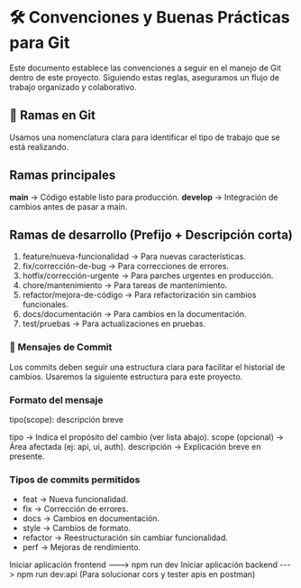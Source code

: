 # **🛠️ Convenciones y Buenas Prácticas para Git**

Este documento establece las convenciones a seguir en el manejo de Git dentro de este proyecto. Siguiendo estas reglas, aseguramos un flujo de trabajo organizado y colaborativo.

## **📌 Ramas en Git**

Usamos una nomenclatura clara para identificar el tipo de trabajo que se está realizando.

## **Ramas principales**

**main** → Código estable listo para producción.
**develop** → Integración de cambios antes de pasar a main.

## **Ramas de desarrollo (Prefijo + Descripción corta)**

1. feature/nueva-funcionalidad → Para nuevas características.
2. fix/corrección-de-bug → Para correcciones de errores.
3. hotfix/corrección-urgente → Para parches urgentes en producción.
4. chore/mantenimiento → Para tareas de mantenimiento.
5. refactor/mejora-de-código → Para refactorización sin cambios funcionales.
6. docs/documentación → Para cambios en la documentación.
7. test/pruebas → Para actualizaciones en pruebas.

### **📌 Mensajes de Commit**

Los commits deben seguir una estructura clara para facilitar el historial de cambios.
Usaremos la siguiente estructura para este proyecto.

### **Formato del mensaje**
tipo(scope): descripción breve

tipo → Indica el propósito del cambio (ver lista abajo).
scope (opcional) → Área afectada (ej: api, ui, auth).
descripción → Explicación breve en presente.

### **Tipos de commits permitidos**

- feat → Nueva funcionalidad.
- fix → Corrección de errores.
- docs → Cambios en documentación.
- style → Cambios de formato.
- refactor → Reestructuración sin cambiar funcionalidad.
- perf → Mejoras de rendimiento.

Iniciar aplicación frontend ---> npm run dev
Iniciar aplicación backend ---> npm run dev:api (Para solucionar cors y tester apis en postman)
